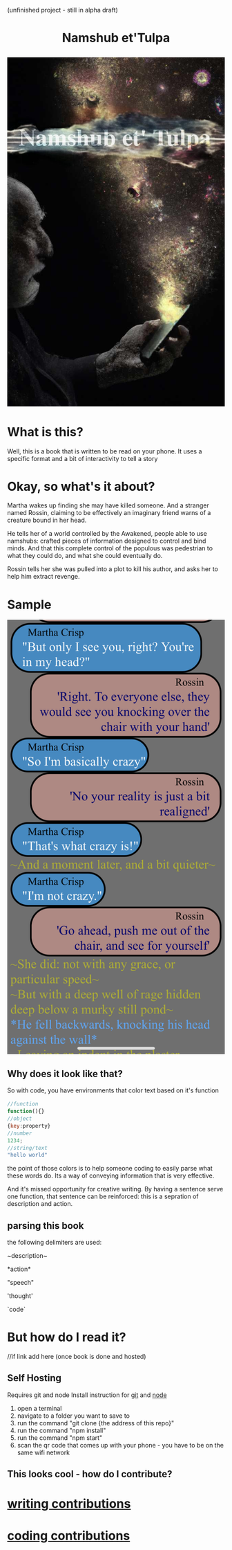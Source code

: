 (unfinished project - still in alpha draft)
<h1 align="center">


Namshub et'Tulpa
</h1>
<p align="center">

  <img src="coverart.jpg" alt="cover art" />
</p>


# What is this?

Well, this is a book that is written to be read on your phone.
It uses a specific format and a bit of interactivity to tell a story

# Okay, so what's it about?


Martha wakes up finding she may have killed someone. 
And a stranger named Rossin, claiming to be effectively an imaginary friend warns of a creature bound in her head.

He tells her of a world controlled by the Awakened, people able to use namshubs: crafted pieces of information designed to control and bind minds. 
And that this complete control of the populous was pedestrian to what they could do, and what she could eventually do.

Rossin tells her she was pulled into a plot to kill his author, and asks her to help him extract revenge.



# Sample 

![example](sample.jpg)



## Why does it look like that?
So with code, you have environments that color text based on it's function
```js
//function
function(){}
//object
{key:property}
//number
1234;
//string/text
"hello world"
```
the point of those colors is to help someone coding to easily parse what these words do.
Its a way of conveying information that is very effective.

And it's missed opportunity for creative writing.
By having a sentence serve one function, that sentence can be reinforced: this is a sepration of description and action.

## parsing this book

the following delimiters are used:

\~description\~

\*action\*

\"speech\"

\'thought\'

\`code\`



# But how do I read it?

//if link add here (once book is done and hosted)

## Self Hosting

  Requires git and node
    Install instruction for [git](https://github.com/git-guides/install-git) and [node](https://docs.npmjs.com/downloading-and-installing-node-js-and-npm)

  1. open a terminal
  2. navigate to a folder you want to save to
  3. run the command "git clone {the address of this repo}"
  4. run the command "npm install"
  5. run the command "npm start"
  6. scan the qr code that comes up with your phone
    - you have to be on the same wifi network

## This looks cool - how do I contribute?

# [writing contributions](contributions_writing.md)
# [coding contributions](contributions_coding.md)

